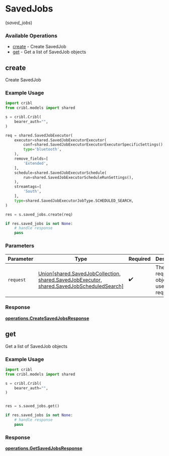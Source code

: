 # SavedJobs
(*saved_jobs*)

### Available Operations

* [create](#create) - Create SavedJob
* [get](#get) - Get a list of SavedJob objects

## create

Create SavedJob

### Example Usage

```python
import cribl
from cribl.models import shared

s = cribl.Cribl(
    bearer_auth="",
)

req = shared.SavedJobExecutor(
    executor=shared.SavedJobExecutorExecutor(
        conf=shared.SavedJobExecutorExecutorExecutorSpecificSettings(),
        type='bluetooth',
    ),
    remove_fields=[
        'Extended',
    ],
    schedule=shared.SavedJobExecutorSchedule(
        run=shared.SavedJobExecutorScheduleRunSettings(),
    ),
    streamtags=[
        'South',
    ],
    type=shared.SavedJobExecutorJobType.SCHEDULED_SEARCH,
)

res = s.saved_jobs.create(req)

if res.saved_jobs is not None:
    # handle response
    pass
```

### Parameters

| Parameter                                                                                                                    | Type                                                                                                                         | Required                                                                                                                     | Description                                                                                                                  |
| ---------------------------------------------------------------------------------------------------------------------------- | ---------------------------------------------------------------------------------------------------------------------------- | ---------------------------------------------------------------------------------------------------------------------------- | ---------------------------------------------------------------------------------------------------------------------------- |
| `request`                                                                                                                    | [Union[shared.SavedJobCollection, shared.SavedJobExecutor, shared.SavedJobScheduledSearch]](../../models/shared/savedjob.md) | :heavy_check_mark:                                                                                                           | The request object to use for the request.                                                                                   |


### Response

**[operations.CreateSavedJobsResponse](../../models/operations/createsavedjobsresponse.md)**


## get

Get a list of SavedJob objects

### Example Usage

```python
import cribl
from cribl.models import shared

s = cribl.Cribl(
    bearer_auth="",
)


res = s.saved_jobs.get()

if res.saved_jobs is not None:
    # handle response
    pass
```


### Response

**[operations.GetSavedJobsResponse](../../models/operations/getsavedjobsresponse.md)**

